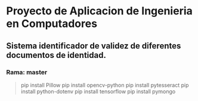 # Proyecto de Aplicacion de Ingenieria en Computadores


## Sistema identificador de validez de diferentes documentos de identidad.

### Rama: master

> pip install Pillow
> pip install opencv-python
> pip install pytesseract
> pip install python-dotenv
> pip install tensorflow
> pip install pymongo
